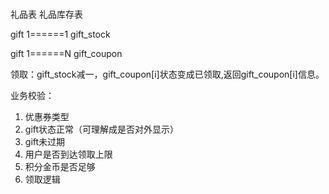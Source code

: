 
#
礼品表 礼品库存表
    
gift    1======1    gift_stock

gift    1======N    gift_coupon

领取：gift_stock减一，gift_coupon[i]状态变成已领取,返回gift_coupon[i]信息。


业务校验：
1. 优惠券类型
2. gift状态正常（可理解成是否对外显示）
3. gift未过期
4. 用户是否到达领取上限
5. 积分金币是否足够
6. 领取逻辑



